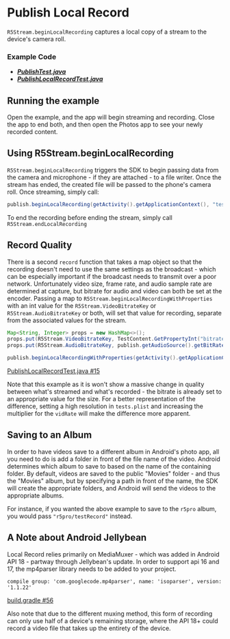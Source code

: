 # Publish Local Record

`R5Stream.beginLocalRecording` captures a local copy of a stream to the device's camera roll.

### Example Code

- ***[PublishTest.java](../PublishTest/PublishTest.java)***
- ***[PublishLocalRecordTest.java](PublishLocalRecordTest.java)***

## Running the example

Open the example, and the app will begin streaming and recording. Close the app to end both, and then open the Photos app to see your newly recorded content.

## Using R5Stream.beginLocalRecording

`R5Stream.beginLocalRecording` triggers the SDK to begin passing data from the camera and microphone - if they are attached - to a file writer. Once the stream has ended, the created file will be passed to the phone's camera roll. Once streaming, simply call:

```Java
publish.beginLocalRecording(getActivity().getApplicationContext(), "testRecord");
```

To end the recording before ending the stream, simply call `R5Stream.endLocalRecording`

## Record Quality

There is a second `record` function that takes a map object so that the recording doesn't need to use the same settings as the broadcast - which can be especially important if the broadcast needs to transmit over a poor network. Unfortunately video size, frame rate, and audio sample rate are determined at capture, but bitrate for audio and video can both be set at the encoder. Passing a map to `R5Stream.beginLocalRecordingWithProperties` with an int value for the `R5Stream.VideoBitrateKey` or `R5Stream.AudioBitrateKey` or both, will set that value for recording, separate from the associated values for the stream.

```Java
Map<String, Integer> props = new HashMap<>();
props.put(R5Stream.VideoBitrateKey, TestContent.GetPropertyInt("bitrate") * 2);
props.put(R5Stream.AudioBitrateKey, publish.getAudioSource().getBitRate() * 2);

publish.beginLocalRecordingWithProperties(getActivity().getApplicationContext(), "testRecord", props);
```

[PublishLocalRecordTest.java #15](PublishLocalRecordTest.java#L21)

Note that this example as it is won't show a massive change in quality between what's streamed and what's recorded - the bitrate is already set to an appropriate value for the size. For a better representation of the difference, setting a high resolution in `tests.plist` and increasing the multiplier for the `vidRate` will make the difference more apparent.

## Saving to an Album

In order to have videos save to a different album in Android's photo app, all you need to do is add a folder in front of the file name of the video. Android determines which album to save to based on the name of the containing folder. By default, videos are saved to the public "Movies" folder - and thus the "Movies" album, but by specifying a path in front of the name, the SDK will create the appropriate folders, and Android will send the videos to the appropriate albums.

For instance, if you wanted the above example to save to the `r5pro` album, you would pass `"r5pro/testRecord"` instead.

## A Note about Android Jellybean

Local Record relies primarily on MediaMuxer - which was added in Android API 18 - partway through Jellybean's update. In order to support api 16 and 17, the mp4parser library needs to be added to your project.

```
compile group: 'com.googlecode.mp4parser', name: 'isoparser', version: '1.1.22'
```

[build.gradle #56](../../../../../../../build.gradle#L56)

Also note that due to the different muxing method, this form of recording can only use half of a device's remaining storage, where the API 18+ could record a video file that takes up the entirety of the device.
